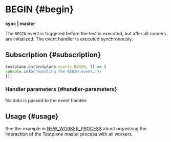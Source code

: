 # BEGIN {#begin}

**sync | master**

The `BEGIN` event is triggered before the test is executed, but after all runners are initialized. The event handler is executed synchronously.

## Subscription {#subscription}

```javascript
testplane.on(testplane.events.BEGIN, () => {
console.info('Handling the BEGIN event…');
});
```

### Handler parameters {#handler-parameters}

No data is passed to the event handler.

## Usage {#usage}

See the example in [NEW_WORKER_PROCESS](./new-worker-process.md#usage) about organizing the interaction of the Testplane master process with all workers.